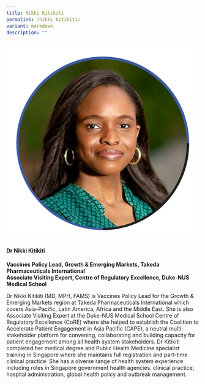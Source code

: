 ```yaml
---
title: Nikki Kitikiti
permalink: /nikki-kitikiti/
variant: markdown
description: ""
---
```

<div class="row">
<div class="col is-3">
<img src="/images/Speakers_NikkiKitikiti.png">
</div>
<div class="col is-9 speaker-details">
	<h4><b>Dr Nikki Kitikiti</b></h4>
<b>Vaccines Policy Lead, Growth &amp; Emerging Markets, Takeda Pharmaceuticals International <br>
	Associate Visiting Expert, Centre of Regulatory Excellence, Duke-NUS Medical School</b>
	
<p>Dr Nikki Kitikiti (MD, MPH, FAMS) is Vaccines Policy Lead for the Growth &amp; Emerging Markets region at Takeda Pharmaceuticals International which covers Asia-Pacific, Latin America, Africa and the Middle East. She is also Associate Visiting Expert at the Duke-NUS Medical School Centre of Regulatory Excellence (CoRE) where she helped to establish the Coalition to Accelerate Patient Engagement in Asia Pacific (CAPE), a neutral multi-stakeholder platform for convening, collaborating and building capacity for patient engagement among all health system stakeholders. Dr Kitikiti completed her medical degree and Public Health Medicine specialist training in Singapore where she maintains full registration and part-time clinical practice. She has a diverse range of health system experience including roles in Singapore government health agencies, clinical practice, hospital administration, global health policy and outbreak management. 
</p>
</div>
</div>